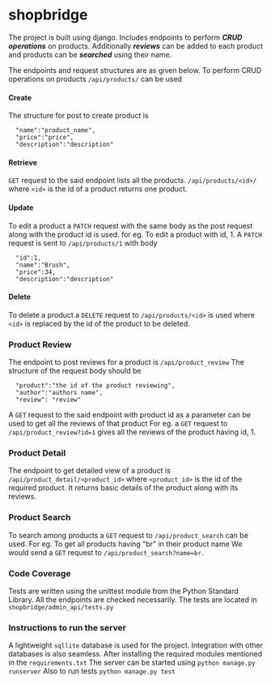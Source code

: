 # shopbridge

The project is built using django.
Includes endpoints to perform ***CRUD operations*** on products.
Additionally ***reviews*** can be added to each product and products can be ***searched*** using their name.

The endpoints and request structures are as given below.
To perform CRUD operations on products
```/api/products/``` can be used
#### Create

The structure for post to create product is
``` {
  "name":"product_name",
  "price":"price",
  "description":"description"
 ```
 
 #### Retrieve
 ```GET``` request to the said endpoint lists all the products.
 ```/api/products/<id>/``` where ```<id>``` is the id of a product returns one product.
 
  #### Update
 To edit a product a ```PATCH``` request with the same body as the post request along with the product id is used.
 for eg. To edit a product with id, 1. A ```PATCH``` request is sent to ```/api/products/1``` with body
  ```
    "id":1,
    "name":"Brush",
    "price":34,
    "description":"description"
  ```
  
  #### Delete
  To delete a product a ```DELETE``` request to ```/api/products/<id>``` is used where ```<id>``` is replaced by the id of the product to be deleted.
  
  ### Product Review
  The endpoint to post reviews for a product is ```/api/product_review```
  The structure of the request body should be
  ```
    "product":"the id of the product reviewing",
    "author":"authors name",
    "review": "review"
  ```
  A ```GET``` request to the said endpoint with product id as a parameter can be used to get all the reviews of that product
  For eg. a ```GET``` request to ```/api/product_review?id=1``` gives all the reviews of the product having id, 1.
  
  ### Product Detail
  The endpoint to get detailed view of a product is ```/api/product_detail/<product_id>``` where ```<product_id>``` is the id of the required product.
  It returns basic details of the product along with its reviews.
  
  ### Product Search
  To search among products a ```GET``` request to ```/api/product_search``` can be used.
  For eg. To get all products having "br" in their product name
  We would send a ```GET``` request to ```/api/product_search?name=br```.
  
  ### Code Coverage
  Tests are written using the unittest module from the Python Standard Library.
  All the endpoints are checked necessarily.
  The tests are located in ```shopbridge/admin_api/tests.py```
  
  
 ### Instructions to run the server
  A lightweight ```sqllite``` database is used for the project. Integration with other databases is also seamless.
  After installing the required modules mentioned in the `requirements.txt`
  The server can be started using 
  ```python manage.py runserver```
  Also to run tests
  ```python manage.py test```
  
  
  
  
